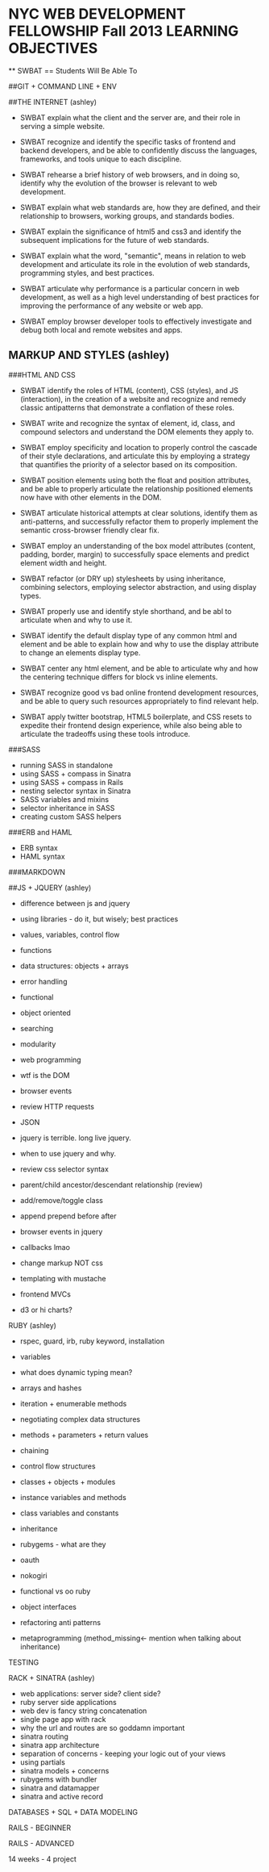 # NYC WEB DEVELOPMENT FELLOWSHIP Fall 2013 LEARNING OBJECTIVES

** SWBAT == Students Will Be Able To

##GIT + COMMAND LINE + ENV

##THE INTERNET (ashley)

* SWBAT explain what the client and the server are, and their role in serving a simple website. 
* SWBAT recognize and identify the specific tasks of frontend and backend developers, and be able to confidently discuss the languages, frameworks, and tools unique to each discipline.

* SWBAT rehearse a brief history of web browsers, and in doing so, identify why the evolution of the browser is relevant to web development. 

* SWBAT explain what web standards are, how they are defined, and their relationship to browsers, working groups, and standards bodies.

* SWBAT explain the significance of html5 and css3 and identify the subsequent implications for the future of web standards.

* SWBAT explain what the word, "semantic", means in relation to web development and articulate its role in the evolution of web standards, programming styles, and best practices.

* SWBAT articulate why performance is a particular concern in web development, as well as a high level understanding of best practices for improving the performance of any website or web app.

* SWBAT employ browser developer tools to effectively investigate and debug both local and remote websites and apps.

## MARKUP AND STYLES (ashley)

###HTML AND CSS

* SWBAT identify the roles of HTML (content), CSS (styles), and JS (interaction), in the creation of a website and recognize and remedy classic antipatterns that demonstrate a conflation of these roles.

* SWBAT write and recognize the syntax of element, id, class, and compound selectors and understand the DOM elements they apply to.

* SWBAT employ specificity and location to properly control the cascade of their style declarations, and articulate this by employing a strategy that quantifies the priority of a selector based on its composition.

* SWBAT position elements using both the float and position attributes, and be able to properly articulate the relationship positioned elements now have with other elements in the DOM.

* SWBAT articulate historical attempts at clear solutions, identify them as anti-patterns, and successfully refactor them to properly implement the semantic cross-browser friendly clear fix. 
* SWBAT employ an understanding of the box model attributes (content, padding, border, margin) to successfully space elements and predict element width and height.

* SWBAT refactor (or DRY up) stylesheets by using inheritance, combining selectors, employing selector abstraction, and using display types.

* SWBAT properly use and identify style shorthand, and be abl to articulate when and why to use it.

* SWBAT identify the default display type of any common html and element and be able to explain how and why to use the display attribute to change an elements display type.

* SWBAT center any html element, and be able to articulate why and how the centering technique differs for block vs inline elements.

* SWBAT recognize good vs bad online frontend development resources, and be able to query such resources appropriately to find relevant help.

* SWBAT apply twitter bootstrap, HTML5 boilerplate, and CSS resets to expedite their frontend design experience, while also being able to articulate the tradeoffs using these tools introduce.

###SASS

* running SASS in standalone
* using SASS + compass in Sinatra
* using SASS + compass in Rails
* nesting selector syntax in Sinatra
* SASS variables and mixins
* selector inheritance in SASS
* creating custom SASS helpers

###ERB and HAML

* ERB syntax
* HAML syntax

###MARKDOWN

##JS + JQUERY (ashley)

* difference between js and jquery
* using libraries - do it, but wisely; best practices

* values, variables, control flow
* functions
* data structures: objects + arrays
* error handling

* functional
* object oriented

* searching
* modularity
* web programming
* wtf is the DOM
* browser events
* review HTTP requests

* JSON

* jquery is terrible. long live jquery.
* when to use jquery and why.
* review css selector syntax
* parent/child ancestor/descendant relationship (review)
* add/remove/toggle class
* append prepend before after
* browser events in jquery
* callbacks lmao

* change markup NOT css

* templating with mustache
* frontend MVCs
* d3 or hi charts?


RUBY (ashley)

* rspec, guard, irb, ruby keyword, installation

* variables
* what does dynamic typing mean?

* arrays and hashes
* iteration + enumerable methods
* negotiating complex data structures

* methods + parameters + return values
* chaining
* control flow structures

* classes + objects + modules
* instance variables and methods
* class variables and constants
* inheritance

* rubygems - what are they
* oauth
* nokogiri

* functional vs oo ruby
* object interfaces
* refactoring anti patterns
* metaprogramming (method_missing<- mention when talking about inheritance)

TESTING

RACK + SINATRA (ashley)

* web applications: server side? client side?
* ruby server side applications
* web dev is fancy string concatenation
* single page app with rack
* why the url and routes are so goddamn important
* sinatra routing
* sinatra app architecture
* separation of concerns - keeping your logic out of your views
* using partials
* sinatra models + concerns
* rubygems with bundler
* sinatra and datamapper
* sinatra and active record

DATABASES + SQL + DATA MODELING

RAILS - BEGINNER

RAILS - ADVANCED

14 weeks - 4 project


